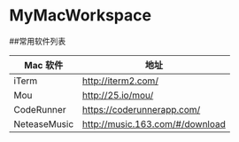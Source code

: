 # MyMacWorkspace

##常用软件列表


Mac 软件 | 地址
----- | -----
iTerm | <http://iterm2.com/>
Mou	| <http://25.io/mou/>
CodeRunner| <https://coderunnerapp.com/>
NeteaseMusic| <http://music.163.com/#/download>